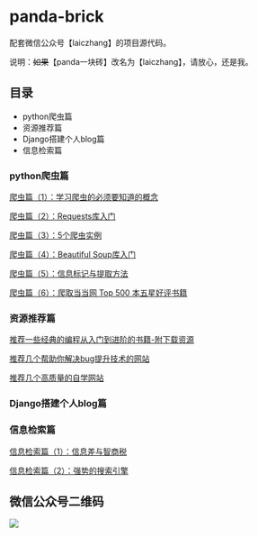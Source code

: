 # panda-brick
配套微信公众号【laiczhang】的项目源代码。

说明：~~如果~~【panda一块砖】改名为【laiczhang】，请放心，还是我。

## 目录

- python爬虫篇
- 资源推荐篇
- Django搭建个人blog篇
- 信息检索篇


### python爬虫篇

[爬虫篇（1）：学习爬虫的必须要知道的概念](https://mp.weixin.qq.com/s/sKUm6GiNHD12OMde2TQNMA)

[爬虫篇（2）：Requests库入门](https://mp.weixin.qq.com/s/ShFDE59QMUYjFvaRqcyWfw)

[爬虫篇（3）：5个爬虫实例](https://mp.weixin.qq.com/s/GLTfkIoQ7pCX123IqlO4bw)

[爬虫篇（4）：Beautiful Soup库入门](https://mp.weixin.qq.com/s/-l8rZmaxxARR6WtimHf6Zw)

[爬虫篇（5）：信息标记与提取方法](https://mp.weixin.qq.com/s/dDe8GXx-ooOrIEgejd3USg)

[爬虫篇（6）：爬取当当网 Top 500 本五星好评书籍](https://mp.weixin.qq.com/s/QP4ngKmbNXS8_AlKqcEH_Q)


### 资源推荐篇

[推荐一些经典的编程从入门到进阶的书籍-附下载资源](https://mp.weixin.qq.com/s/Mxx3TRT0rEWyrtZHYtYpaw)

[推荐几个帮助你解决bug提升技术的网站](https://mp.weixin.qq.com/s/qjR1mcaFtmr_e0-hUfWD1g)

[推荐几个高质量的自学网站](https://mp.weixin.qq.com/s/R6AGvFYchVB6nbUu2jo-CQ)



### Django搭建个人blog篇


### 信息检索篇
[信息检索篇（1）：信息差与智商税](https://mp.weixin.qq.com/s/6o6QvDK53TpOoRI-o309Ug)

[信息检索篇（2）：强势的搜索引擎](https://mp.weixin.qq.com/s/jYYLd47-P4Z-2LjVUiATLw)

## 微信公众号二维码

<img src=http://39.96.24.63/wp-content/uploads/2019/06/export1559829285250.jpg>

